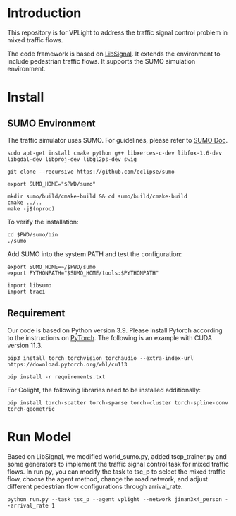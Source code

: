 # Introduction

This repository is for VPLight to address the traffic signal control problem in mixed traffic flows.

The code framework is based on [LibSignal](https://github.com/DaRL-LibSignal/LibSignal). It extends the environment to include pedestrian traffic flows. It supports the SUMO simulation environment.

# Install

## SUMO Environment

The traffic simulator uses SUMO. For guidelines, please refer to [SUMO Doc](https://epics-sumo.sourceforge.io/sumo-install.html#).

```
sudo apt-get install cmake python g++ libxerces-c-dev libfox-1.6-dev libgdal-dev libproj-dev libgl2ps-dev swig

git clone --recursive https://github.com/eclipse/sumo

export SUMO_HOME="$PWD/sumo"

mkdir sumo/build/cmake-build && cd sumo/build/cmake-build
cmake ../..
make -j$(nproc)
```

To verify the installation:

```
cd $PWD/sumo/bin
./sumo
```

Add SUMO into the system PATH and test the configuration:

```
export SUMO_HOME=~/$PWD/sumo
export PYTHONPATH="$SUMO_HOME/tools:$PYTHONPATH"

import libsumo
import traci
```

## Requirement

Our code is based on Python version 3.9. Please install Pytorch according to the instructions on [PyTorch](https://pytorch.org/get-started/locally/). The following is an example with CUDA version 11.3.

```
pip3 install torch torchvision torchaudio --extra-index-url https://download.pytorch.org/whl/cu113

pip install -r requirements.txt
```

For Colight, the following libraries need to be installed additionally:

```
pip install torch-scatter torch-sparse torch-cluster torch-spline-conv torch-geometric
```

# Run Model

Based on LibSignal, we modified world_sumo.py, added tscp_trainer.py and some generators to implement the traffic signal control task for mixed traffic flows. In run.py, you can modify the task to tsc_p to select the mixed traffic flow, choose the agent method, change the road network, and adjust different pedestrian flow configurations through arrival_rate.

```
python run.py --task tsc_p --agent vplight --network jinan3x4_person --arrival_rate 1
```